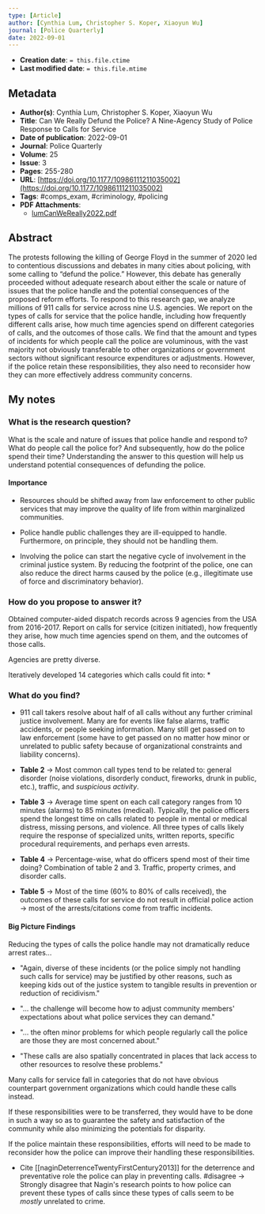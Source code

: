 ```yaml
---
type: [Article]
author: [Cynthia Lum, Christopher S. Koper, Xiaoyun Wu]
journal: [Police Quarterly]
date: 2022-09-01
---
```


* **Creation date**: `= this.file.ctime`
* **Last modified date**: `= this.file.mtime`

## Metadata

* **Author(s)**: Cynthia Lum, Christopher S. Koper, Xiaoyun Wu
* **Title**: Can We Really Defund the Police? A Nine-Agency Study of Police Response to Calls for Service
* **Date of publication**: 2022-09-01
* **Journal**: Police Quarterly
* **Volume**: 25
* **Issue**: 3
* **Pages**: 255-280
* **URL**: [https://doi.org/10.1177/10986111211035002](https://doi.org/10.1177/10986111211035002)
* **Tags**: #comps_exam, #criminology, #policing
* **PDF Attachments**:
  * [lumCanWeReally2022.pdf](zotero://open-pdf/library/items/4T26HCW2)

## Abstract

The protests following the killing of George Floyd in the summer of 2020 led to contentious discussions and debates in many cities about policing, with some calling to “defund the police.” However, this debate has generally proceeded without adequate research about either the scale or nature of issues that the police handle and the potential consequences of the proposed reform efforts. To respond to this research gap, we analyze millions of 911 calls for service across nine U.S. agencies. We report on the types of calls for service that the police handle, including how frequently different calls arise, how much time agencies spend on different categories of calls, and the outcomes of those calls. We find that the amount and types of incidents for which people call the police are voluminous, with the vast majority not obviously transferable to other organizations or government sectors without significant resource expenditures or adjustments. However, if the police retain these responsibilities, they also need to reconsider how they can more effectively address community concerns.

## My notes

### What is the research question?

What is the scale and nature of issues that police handle and respond to? What do people call the police for? And subsequently, how do the police spend their time? Understanding the answer to this question will help us understand potential consequences of defunding the police.
#### Importance

* Resources should be shifted away from law enforcement to other public services that may improve the quality of life from within marginalized communities.
  
* Police handle public challenges they are ill-equipped to handle. Furthermore, on principle, they should not be handling them.
  
* Involving the police can start the negative cycle of involvement in the criminal justice system. By reducing the footprint of the police, one can also reduce the direct harms caused by the police (e.g., illegitimate use of force and discriminatory behavior). 

### How do you propose to answer it?

Obtained computer-aided dispatch records across 9 agencies from the USA from 2016-2017. Report on calls for service (citizen initiated), how frequently they arise, how much time agencies spend on them, and the outcomes of those calls.

Agencies are pretty diverse.

Iteratively developed 14 categories which calls could fit into:
* 
### What do you find?

* 911 call takers resolve about half of all calls without any further criminal justice involvement. Many are for events like false alarms, traffic accidents, or people seeking information. Many still get passed on to law enforcement (some have to get passed on no matter how minor or unrelated to public safety because of organizational constraints and liability concerns).
  
* **Table 2** -> Most common call types tend to be related to: general disorder (noise violations, disorderly conduct, fireworks, drunk in public, etc.), traffic, and *suspicious activity*.
  
* **Table 3** -> Average time spent on each call category ranges from 10 minutes (alarms) to 85 minutes (medical). Typically, the police officers spend the longest time on calls related to people in mental or medical distress, missing persons, and violence. All three types of calls likely require the response of specialized units, written reports, specific procedural requirements, and perhaps even arrests.
  
* **Table 4** -> Percentage-wise, what do officers spend most of their time doing? Combination of table 2 and 3. Traffic, property crimes, and disorder calls.
  
* **Table 5** -> Most of the time (60% to 80% of calls received), the outcomes of these calls for service do not result in official police action -> most of the arrests/citations come from traffic incidents.
#### Big Picture Findings

Reducing the types of calls the police handle may not dramatically reduce arrest rates...

* "Again, diverse of these incidents (or the police simply not handling such calls for service) may be justified by other reasons, such as keeping kids out of the justice system to tangible results in prevention or reduction of recidivism."
  
* "... the challenge will become how to adjust community members' expectations about what police services they can demand."
  
* "... the often minor problems for which people regularly call the police are those they are most concerned about."
  
* "These calls are also spatially concentrated in places that lack access to other resources to resolve these problems." 

Many calls for service fall in categories that do not have obvious counterpart government organizations which could handle these calls instead.

If these responsibilities were to be transferred, they would have to be done in such a way so as to guarantee the safety and satisfaction of the community while also minimizing the potentials for disparity.

If the police maintain these responsibilities, efforts will need to be made to reconsider how the police can improve their handling these responsibilities.

* Cite [[naginDeterrenceTwentyFirstCentury2013]] for the deterrence and preventative role the police can play in preventing calls. #disagree -> Strongly disagree that Nagin's research points to how police can prevent these types of calls since these types of calls seem to be *mostly* unrelated to crime.